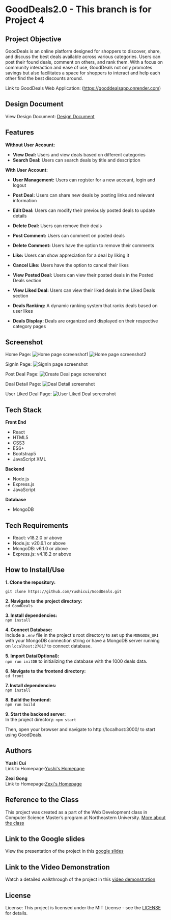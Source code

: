 # GoodDeals2.0 - This branch is for Project 4 

## Project Objective

GoodDeals is an online platform designed for shoppers to discover, share, and discuss the best deals available across various categories. Users can post their found deals, comment on others, and rank them. With a focus on community interaction and ease of use, GoodDeals not only promotes savings but also facilitates a space for shoppers to interact and help each other find the best discounts around.

Link to GoodDeals Web Application: (https://gooddealsapp.onrender.com)

## Design Document

View Design Document: [Design Document](https://docs.google.com/document/d/1mLVD_t3ZOlR1Mv14g0WTbd8LCAE7koWyHlq9HfljEnw/edit?usp=sharing)

## Features

**Without User Account:**

- **View Deal:** Users and view deals based on different categories
- **Search Deal:** Users can search deals by title and description

**With User Account:**

- **User Management:** Users can register for a new account, login and logout
- **Post Deal:** Users can share new deals by posting links and relevant information
- **Edit Deal:** Users can modify their previously posted deals to update details
- **Delete Deal:** Users can remove their deals

- **Post Comment:** Users can comment on posted deals
- **Delete Comment:** Users have the option to remove their comments
- **Like:** Users can show appreciation for a deal by liking it
- **Cancel Like:** Users have the option to cancel their likes
- **View Posted Deal:** Users can view their posted deals in the Posted Deals section
- **View Liked Deal:** Users can view their liked deals in the Liked Deals section

- **Deals Ranking:** A dynamic ranking system that ranks deals based on user likes
- **Deals Display:** Deals are organized and displayed on their respective category pages

## Screenshot

Home Page:
![Home page screenshot1](https://github.com/Yushicui/GoodDeals/blob/GoodDeals2.0-FinalProject/screenshot/HomePage01.jpg)
![Home page screenshot2](https://github.com/Yushicui/GoodDeals/blob/GoodDeals2.0-FinalProject/screenshot/HomePage02.jpg)

SignIn Page:
![SignIn page screenshot](https://github.com/Yushicui/GoodDeals/blob/GoodDeals2.0-FinalProject/screenshot/SigninPage.jpg)

Post Deal Page:
![Create Deal page screenshot](https://github.com/Yushicui/GoodDeals/blob/GoodDeals2.0-FinalProject/screenshot/PostDealPage.jpg)

Deal Detail Page:
![Deal Detail screenshot](https://github.com/Yushicui/GoodDeals/blob/GoodDeals2.0-FinalProject/screenshot/DealDetailPage.jpg)

User Liked Deal Page:
![User Liked Deal screenshot](https://github.com/Yushicui/GoodDeals/blob/GoodDeals2.0-FinalProject/screenshot/MyLikedDealPage1.jpg)

## Tech Stack

**Front End**

- React
- HTML5
- CSS3
- ES6+
- Bootstrap5
- JavaScript XML

**Backend**

- Node.js
- Express.js
- JavaScript

**Database**

- MongoDB

## Tech Requirements

- React: v18.2.0 or above
- Node.js: v20.6.1 or above
- MongoDB: v6.1.0 or above
- Express.js: v4.18.2 or above

## How to Install/Use

**1. Clone the repository:** <br>

`git clone https://github.com/Yushicui/GoodDeals.git`

**2. Navigate to the project directory:** <br>
`cd GoodDeals`

**3. Install dependencies:** <br>
`npm install`

**4. Connect Database:** <br>
Include a `.env` file in the project's root directory to set up the `MONGODB_URI` with your MongoDB connection string or have a MongoDB server running on `localhost:27017` to connect database.

**5. Import Data(Optional):** <br>
`npm run initDB` to initializing the database with the 1000 deals data.

**6. Navigate to the frontend directory:** <br>
`cd front`

**7. Install dependencies:** <br>
`npm install`

**8. Build the frontend:** <br>
`npm run build`

**9. Start the backend server:** <br>
In the project directory: `npm start`

Then, open your browser and navigate to http://localhost:3000/ to start using GoodDeals.

## Authors

**Yushi Cui**<br>
Link to Homepage:[Yushi's Homepage](https://yushicui.github.io/MyHomePage/)<br>

**Zexi Gong**<br>
Link to Homepage:[Zexi's Homepage](https://zexigong-ne.github.io/)<br>

## Reference to the Class

This project was created as a part of the Web Development class in Computer Science Master’s program at Northeastern University. [More about the class](https://johnguerra.co/classes/webDevelopment_fall_2023/)

## Link to the Google slides

View the presentation of the project in this [google slides](https://docs.google.com/presentation/d/1d3CExxyvhup0wrN0gQUahr-rCzsG22PvFK96ZnnTiEo/edit?usp=sharing)

## Link to the Video Demonstration

Watch a detailed walkthrough of the project in this [video demonstration](https://youtu.be/bW8c_UuXeh4)

## License

License: This project is licensed under the MIT License - see the [LICENSE](https://github.com/Yushicui/GoodDeals/blob/GoodDeals2.0-FinalProject/LICENSE) for details.
